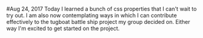 #Aug 24, 2017
Today I learned a bunch of css properties that I can't wait to try out. I am also now contemplating ways in which I can contribute effectively to the tugboat battle ship project my group decided on. Either way I'm excited to get started on the project.
